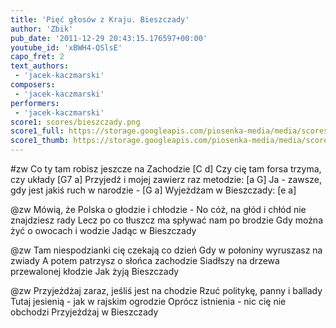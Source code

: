 ```yaml
---
title: 'Pięć głosów z Kraju. Bieszczady'
author: 'Zbik'
pub_date: '2011-12-29 20:43:15.176597+00:00'
youtube_id: 'xBWH4-QSlsE'
capo_fret: 2
text_authors:
 - 'jacek-kaczmarski'
composers:
 - 'jacek-kaczmarski'
performers:
 - 'jacek-kaczmarski'
score1: scores/bieszczady.png
score1_full: https://storage.googleapis.com/piosenka-media/media/scores/bieszczady.png
score1_thumb: https://storage.googleapis.com/piosenka-media/media/scores/bieszczady.png.180x0_q85_upscale.jpg
---
```


#zw
Co ty tam robisz jeszcze na Zachodzie [C d]
Czy cię tam forsa trzyma, czy układy [G7 a]
Przyjedź i mojej zawierz raz metodzie: [a G]
Ja - zawsze, gdy jest jakiś ruch w narodzie - [G a]
Wyjeżdżam w Bieszczady: [e a]

@zw
Mówią, że Polska o głodzie i chłodzie -
No cóż, na głód i chłód nie znajdziesz rady
Lecz po co tłuszcz ma spływać nam po brodzie
Gdy można żyć o owocach i wodzie
Jadąc w Bieszczady

@zw
Tam niespodzianki cię czekają co dzień
Gdy w połoniny wyruszasz na zwiady
A potem patrzysz o słońca zachodzie
Siadłszy na drzewa przewalonej kłodzie
Jak żyją Bieszczady

@zw
Przyjeżdżaj zaraz, jeśliś jest na chodzie
Rzuć politykę, panny i ballady
Tutaj jesienią - jak w rajskim ogrodzie
Oprócz istnienia - nic cię nie obchodzi
Przyjeżdżaj w Bieszczady